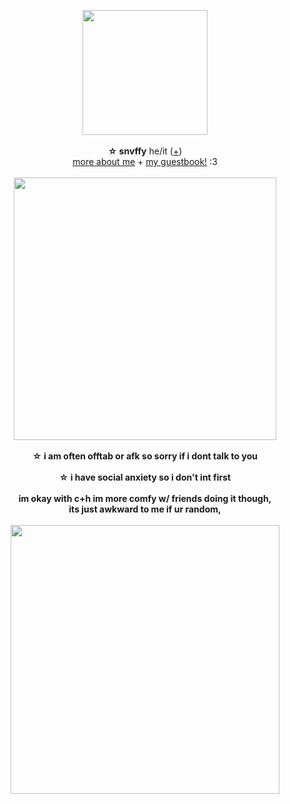 <p align="center">
<img src="https://cdn.discordapp.com/attachments/996317994219225099/1197709436681191485/Untitled255_20240118170924.png?ex=65c57b56&is=65b30656&hm=1efff73b5c0d9725a1c63107d007d291e33d59cc04e2367baaf6f302f4137470&" width="200px">
<br><br><b>☆ snvffy</b> he/it  (<a href="https://pronouns.cc/@snvffy">+</a>) 
<br><a href="https://snvffy.straw.page/">more about me</a> + <a href="https://snvffy.123guestbook.com/">my guestbook!</a> :3<br><br>
  <img src="https://64.media.tumblr.com/083e54db575c0107b9698a8f561e3a34/85313a10d142e98e-7b/s400x600/f57010e3414a914874da07f513ff475d46c658bb.pnj" width="420px">
<br><br><b>☆ i am often offtab or afk so sorry if i dont talk to you
<br><br><b>☆ i have social anxiety so i don't int first
<br><br>im okay with c+h im more comfy w/ friends doing it though,
<br><b>its just awkward to me if ur random, </b>
<br><br><img src="https://64.media.tumblr.com/e5ca109d6376561931bbd16247572b1e/85313a10d142e98e-b9/s400x600/985357569b8cd8a7d1af3ada8c27e157786bf5f8.pnj" width="430px">
</p>
